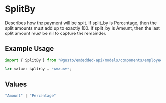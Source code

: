 # SplitBy

Describes how the payment will be split. If split_by is Percentage, then the split amounts must add up to exactly 100. If split_by is Amount, then the last split amount must be nil to capture the remainder.

## Example Usage

```typescript
import { SplitBy } from "@gusto/embedded-api/models/components/employeepaymentmethod.js";

let value: SplitBy = "Amount";
```

## Values

```typescript
"Amount" | "Percentage"
```